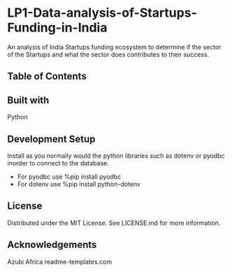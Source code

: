 # LP1-Data-analysis-of-Startups-Funding-in-India
An analysis of India Startups funding ecosystem to determine if the sector of the Startups and what the sector does contributes to their success.

## Table of Contents

## Built with
Python

## Development Setup
Install as you normally would the python libraries such as dotenv or pyodbc inorder to connect to the database.
* For pyodbc use %pip install pyodbc 
* For dotenv use  %pip install python-dotenv 

## License
Distributed under the MIT License. See LICENSE.md for more information.

## Acknowledgements
Azubi Africa
readme-templates.com


